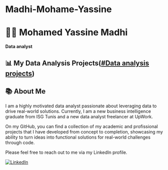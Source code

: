 # Madhi-Mohame-Yassine

# 👨‍💻 Mohamed Yassine Madhi

**Data analyst**

## 📊 My Data Analysis Projects([#Data analysis projects](https://github.com/stars/yassine978/lists/data-analysis))

## 📚 About Me
I am a highly motivated data analyst passionate about leveraging data to drive real-world solutions. Currently, I am a new business intelligence graduate from ISG Tunis and a new data analyst freelancer at UpWork.

On my GitHub, you can find a collection of my academic and profissional projects that I have developed from concept to completion, showcasing my ability to turn ideas into functional solutions for real-world challenges through code.


Please feel free to reach out to me via my LinkedIn profile.

[![LinkedIn](https://img.shields.io/badge/LinkedIn-blue?style=flat&logo=linkedin)](https://www.linkedin.com/in/madhi-mohamed-yassine/)
